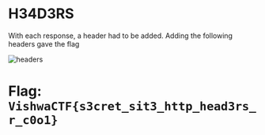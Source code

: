 # H34D3RS

With each response, a header had to be added. Adding the following headers gave the flag

![headers](headers.png)

# Flag: `VishwaCTF{s3cret_sit3_http_head3rs_r_c0o1}`
